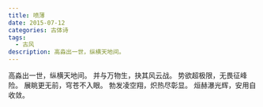 ```yaml
---
title: 喷薄
date: 2015-07-12
categories: 古体诗
tags:
  - 古风
description: 高淼出一世，纵横天地间。
---
```


高淼出一世，纵横天地间。
并与万物生，抉其风云战。
势欲超极限，无畏征峰险。
展眺更无前，穹苍不入眼。
勃发凌空翔，炽热尽彰显。
烜赫瀑光辉，安用自收敛。

